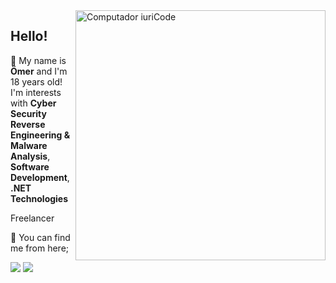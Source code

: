 <img src="https://raw.githubusercontent.com/MicaelliMedeiros/micaellimedeiros/master/image/computer-illustration.png" min-width="400px" max-width="400px" width="400px" align="right" alt="Computador iuriCode">

## Hello!

<p align="left">
  🦄 My name is <strong>Ömer</strong> and I'm 18 years old! I'm interests with <strong>Cyber Security Reverse Engineering & Malware Analysis</strong>, <strong>Software Development</strong>, <strong>.NET Technologies</strong>
</p>

<p align="left">
  Freelancer </strong>
</p>

<p align="left">
  💌 You can find me from here;
</p>

<p align="left">
  <a href="   " alt="Telegram">
  <img src="https://img.shields.io/badge/-Telegram-blue" /></a>

  <a href="   " alt="Discord">
  <img src="https://img.shields.io/badge/-Discord-red" /></a>
</p>  
